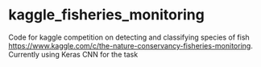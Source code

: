 # kaggle_fisheries_monitoring
Code for kaggle competition on detecting and classifying species of fish https://www.kaggle.com/c/the-nature-conservancy-fisheries-monitoring. Currently using Keras CNN for the task
